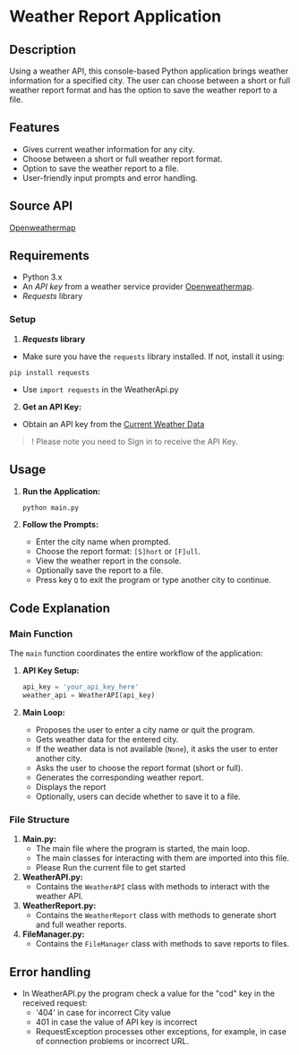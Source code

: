 # Weather Report Application
## Description
Using a weather API, this console-based Python application brings weather information for a specified city. The user can choose between a short or full weather report format and has the option to save the weather report to a file.
## Features
- Gives current weather information for any city.
- Choose between a short or full weather report format.
- Option to save the weather report to a file.
- User-friendly input prompts and error handling.
## Source API
[Openweathermap](https://openweathermap.org/api) 
## Requirements
- Python 3.x
- An _API key_ from a weather service provider [Openweathermap](https://openweathermap.org/api).
- _Requests_ library 

### Setup
1. **_Requests_ library**
- Make sure you have the `requests` library installed. If not, install it using:
```commandline
pip install requests
```
- Use ``import requests`` in the WeatherApi.py
2. **Get an API Key:**
- Obtain an API key from the [Current Weather Data](https://openweathermap.org/current)
>! Please note you need to Sign in to receive the API Key.
## Usage

1. **Run the Application:**

    ```bash
    python main.py
    ```

2. **Follow the Prompts:**
    - Enter the city name when prompted.
    - Choose the report format: `[S]hort` or `[F]ull`.
    - View the weather report in the console.
    - Optionally save the report to a file.
    - Press key `Q` to exit the program or type another city to continue.

## Code Explanation

### Main Function
The `main` function coordinates the entire workflow of the application:

1. **API Key Setup:**
    ```python
    api_key = 'your_api_key_here'
    weather_api = WeatherAPI(api_key)
    ```

2. **Main Loop:**
    - Proposes the user to enter a city name or quit the program.
    - Gets weather data for the entered city.
    - If the weather data is not available (`None`), it asks the user to enter another city.
    - Asks the user to choose the report format (short or full).
    - Generates the corresponding weather report.
    - Displays the report
    - Optionally, users can decide whether to save it to a file.

### File Structure

1. **Main.py:**
   - The main file where the program is started, the main loop.  
   - The main classes for interacting with them are imported into this file.
   - Please Run the current file to get started
2. **WeatherAPI.py:**
    - Contains the `WeatherAPI` class with methods to interact with the weather API.
3. **WeatherReport.py:**
    - Contains the `WeatherReport` class with methods to generate short and full weather reports.
4. **FileManager.py:**
    - Contains the `FileManager` class with methods to save reports to files.
## Error handling
   - In WeatherAPI.py the program check a value for the "cod" key in the received request:
      - '404' in case for incorrect City value
      - 401 in case the value of API key is incorrect
      - RequestException processes other exceptions, for example, in case of connection problems or incorrect URL.
